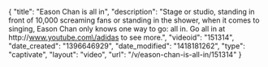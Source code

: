 {
    "title": "Eason Chan is all in",
    "description": "Stage or studio, standing in front of 10,000 screaming fans or standing in the shower, when it comes to singing, Eason Chan only knows one way to go: all in. Go all in at http:\/\/www.youtube.com\/adidas to see more.",
    "videoid": "151314",
    "date_created": "1396646929",
    "date_modified": "1418181262",
    "type": "captivate",
    "layout": "video",
    "url": "\/v\/eason-chan-is-all-in\/151314"
}